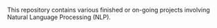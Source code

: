 This repository contains various finished or on-going projects involving Natural Language Processing (NLP).
